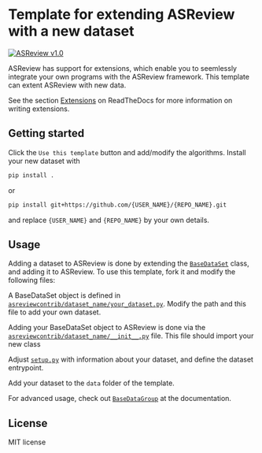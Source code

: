 # Template for extending ASReview with a new dataset

<a href="https://github.com/asreview/asreview"><img
src="https://img.shields.io/badge/ASReview-v1.0-%23ffcb05" alt="ASReview v1.0"
/></a>

ASReview has support for extensions, which enable you to seemlessly integrate
your own programs with the ASReview framework. This template can extent ASReview
with new data.

See the section
[Extensions](https://asreview.readthedocs.io/en/latest/extensions_dev.html#dataset-extensions)
on ReadTheDocs for more information on writing extensions.

## Getting started

Click the `Use this template` button and add/modify the algorithms. Install your
new dataset with

```bash
pip install .
```

or

```bash
pip install git+https://github.com/{USER_NAME}/{REPO_NAME}.git
```

and replace `{USER_NAME}` and `{REPO_NAME}` by your own details. 


## Usage

Adding a dataset to ASReview is done by extending the
[`BaseDataSet`](https://asreview.readthedocs.io/en/latest/reference.html#BaseDataSet)
class, and adding it to ASReview. To use this template, fork it and modify the
following files:

A BaseDataSet object is defined in
[`asreviewcontrib/dataset_name/your_dataset.py`](asreviewcontrib/dataset_name/your_dataset.py).
Modify the path and this file to add your own dataset.

Adding your BaseDataSet object to ASReview is done via the
[`asreviewcontrib/dataset_name/__init__.py`](asreviewcontrib/dataset_name/__init__.py)
file. This file should import your new class

Adjust [`setup.py`](setup.py) with information about your dataset, and define
the dataset entrypoint.

Add your dataset to the `data` folder of the template.

For advanced usage, check out [`BaseDataGroup`](https://asreview.readthedocs.io/en/latest/reference.html#asreview.datasets.BaseDataGroup) at the documentation.

## License

MIT license
